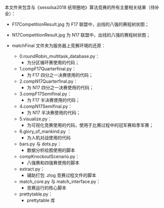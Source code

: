 本文件夹包含与《sessdsa2018 纸带圈地》算法竞赛的所有主要相关结果（待补全）：

  - F17CompetitionResult.jpg 为 F17 联盟中，出线的八强的赛程树状图；
  - N17CompetitionResult.jpg 为 N17 联盟中，出线的八强的赛程树状图；
  
  - matchFinal 文件夹为服务器上竞赛环境的还原：
  
    - 0.roundRobin_multitask_database.py：
      - 为分区循环赛使用的代码；
    - 1.compF17Quarterfinal.py：
      - 为 F17 四分之一决赛使用的代码；
    - 2.compN17Quarterfinal.py：
      - 为 N17 四分之一决赛使用的代码；
    - 3.compF17Semifinal.py：
      - 为 F17 半决赛使用的代码；
    - 4.compN17Semifinal.py：
      - 为 N17 半决赛使用的代码；
    - 5.visualize.py：
      - 为可视化竞赛使用的代码，使用于比赛过程中的冠军赛和季军赛；
    - 6.glory_of_mankind.py ：
      - 为人机对战使用的代码
    - bars.py 与 dots.py：
      - 数据分析绘图使用的脚本
    - compKnockoutScenario.py：
      - 八强赛和四强赛使用的脚本
    - extract.py：
      - 辅助打包 .zlog 竞赛过程文件的脚本
    - match_core.py 与 match_interface.py：
      - 竞赛运行的核心脚本
    - prettytable.py：
      - prettytable 库
